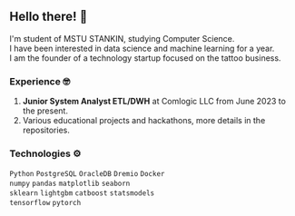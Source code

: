 ## Hello there! 👋
I'm student of MSTU STANKIN, studying Computer Science.  
I have been interested in data science and machine learning for a year.  
I am the founder of a technology startup focused on the tattoo business.  

### Experience 🤓
1. **Junior System Analyst ETL/DWH** at Comlogic LLC from June 2023 to the present.  
2. Various educational projects and hackathons, more details in the repositories.  

### Technologies ⚙️
`Python` `PostgreSQL` `OracleDB` `Dremio` `Docker`  
`numpy` `pandas` `matplotlib` `seaborn`  
`sklearn` `lightgbm` `catboost` `statsmodels`  
`tensorflow` `pytorch`
